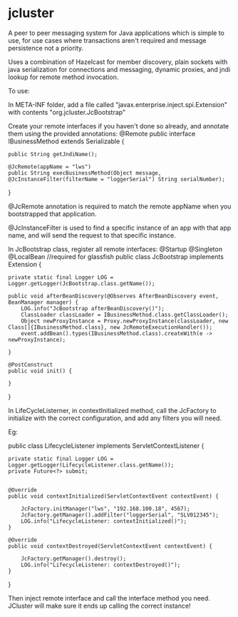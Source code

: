 # jcluster

A peer to peer messaging system for Java applications which is simple to use, for use cases where transactions aren't required and message persistence not a priority.

Uses a combination of Hazelcast for member discovery, plain sockets with java serialization for connections and messaging, dynamic proxies, and jndi lookup for remote method invocation.


To use:

In META-INF folder, add a file called "javax.enterprise.inject.spi.Extension" with contents "org.jcluster.JcBootstrap"

Create your remote interfaces if you haven't done so already, and annotate them using the provided annotations:
@Remote
public interface IBusinessMethod extends Serializable {

    public String getJndiName();

    @JcRemote(appName = "lws")
    public String execBusinessMethod(Object message, @JcInstanceFilter(filterName = "loggerSerial") String serialNumber);
}

@JcRemote annotation is required to match the remote appName when you bootstrapped that application.

@JcInstanceFilter is used to find a specific instance of an app with that app name, and will send the request to that specific instance.

In JcBootstrap class, register all remote interfaces:
@Startup
@Singleton
@LocalBean //required for glassfish
public class JcBootstrap implements Extension {

    private static final Logger LOG = Logger.getLogger(JcBootstrap.class.getName());

    public void afterBeanDiscovery(@Observes AfterBeanDiscovery event, BeanManager manager) {
        LOG.info("JcBootstrap afterBeanDiscovery()");
        ClassLoader classLoader = IBusinessMethod.class.getClassLoader();
        Object newProxyInstance = Proxy.newProxyInstance(classLoader, new Class[]{IBusinessMethod.class}, new JcRemoteExecutionHandler());
        event.addBean().types(IBusinessMethod.class).createWith(e -> newProxyInstance);

    }

    @PostConstruct
    public void init() {

    }

}


In LifeCycleListerner, in contextInitialized method, call the JcFactory to initialize with the correct configuration, and add any filters you will need.

Eg: 

public class LifecycleListener implements ServletContextListener {

    private static final Logger LOG = Logger.getLogger(LifecycleListener.class.getName());
    private Future<?> submit;


    @Override
    public void contextInitialized(ServletContextEvent contextEvent) {

        JcFactory.initManager("lws", "192.168.100.18", 4567);
        JcFactory.getManager().addFilter("loggerSerial", "SLV012345");
        LOG.info("LifecycleListener: contextInitialized()");
    }

    @Override
    public void contextDestroyed(ServletContextEvent contextEvent) {

        JcFactory.getManager().destroy();
        LOG.info("LifecycleListener: contextDestroyed()");
    }

}

Then inject remote interface and call the interface method you need. JCluster will make sure it ends up calling the correct instance!
